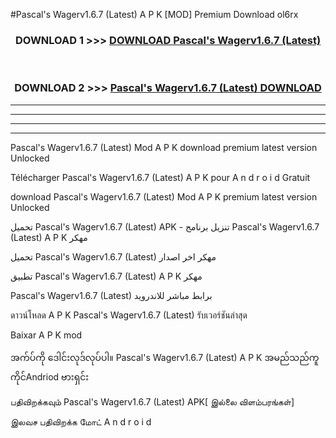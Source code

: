 #Pascal's Wagerv1.6.7 (Latest) A P K [MOD] Premium Download ol6rx



<div align="center">

<h3>DOWNLOAD 1 >>> <a href="https://teeasianyam.web.app?sq=Pascal's Wagerv1.6.7 (Latest)">DOWNLOAD Pascal's Wagerv1.6.7 (Latest) </a></h3><br>

<h3>DOWNLOAD 2 >>> <a href="https://teeasianyam.web.app?sq=Pascal's Wagerv1.6.7 (Latest) ">Pascal's Wagerv1.6.7 (Latest)  DOWNLOAD </a></h3>

</div>


----------------------------------------------------------

----------------------------------------------------------

----------------------------------------------------------

----------------------------------------------------------


Pascal's Wagerv1.6.7 (Latest)  Mod A P K download premium latest version Unlocked

Télécharger Pascal's Wagerv1.6.7 (Latest)  A P K pour A n d r o i d Gratuit

download Pascal's Wagerv1.6.7 (Latest)  Mod A P K premium latest version Unlocked

تحميل Pascal's Wagerv1.6.7 (Latest)  APK - تنزيل برنامج Pascal's Wagerv1.6.7 (Latest)  A P K مهكر

تحميل Pascal's Wagerv1.6.7 (Latest)  مهكر اخر اصدار

تطبيق Pascal's Wagerv1.6.7 (Latest)  A P K مهكر

Pascal's Wagerv1.6.7 (Latest)  برابط مباشر للاندرويد

ดาวน์โหลด A P K Pascal's Wagerv1.6.7 (Latest)  รับเวอร์ชันล่าสุด

Baixar A P K mod

အက်ပ်ကို ဒေါင်းလုဒ်လုပ်ပါ။ Pascal's Wagerv1.6.7 (Latest)  A P K အမည်သည်ကူကိုင်Andriod ဗားရှင်း

பதிவிறக்கவும் Pascal's Wagerv1.6.7 (Latest)  APK[ இல்லை விளம்பரங்கள்] 
 
இலவச பதிவிறக்க மோட் A n d r o i d



